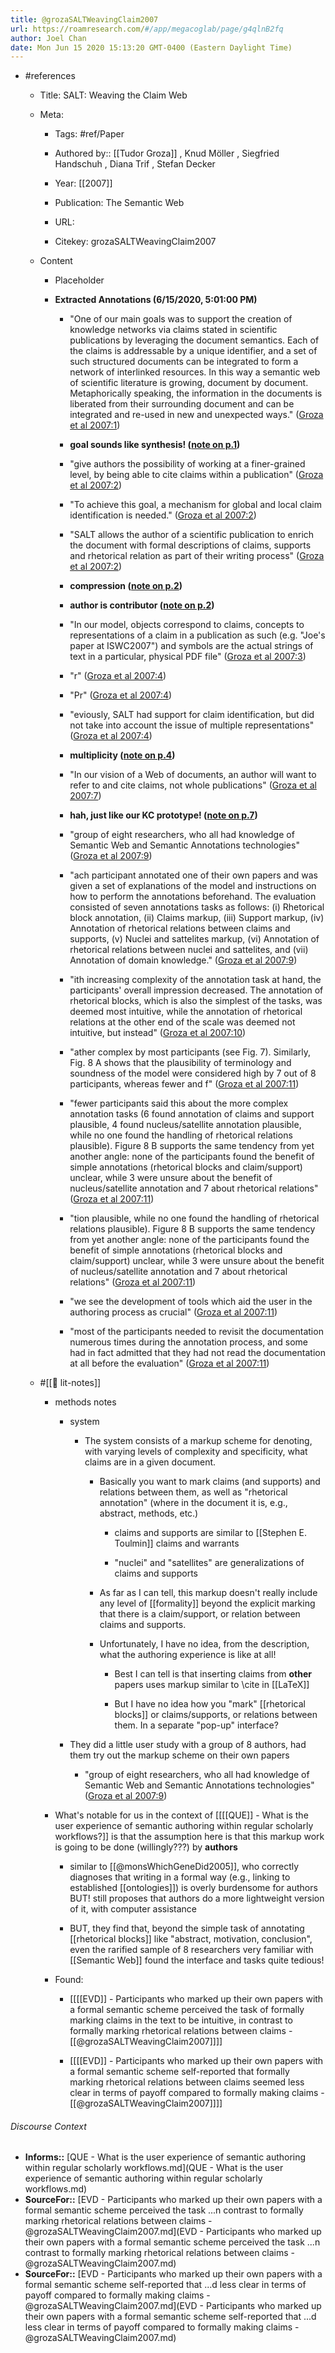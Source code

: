 ```yaml
---
title: @grozaSALTWeavingClaim2007
url: https://roamresearch.com/#/app/megacoglab/page/g4qlnB2fq
author: Joel Chan
date: Mon Jun 15 2020 15:13:20 GMT-0400 (Eastern Daylight Time)
---
```


- #references

    - Title: SALT: Weaving the Claim Web

    - Meta:

        - Tags: #ref/Paper

        - Authored by::  [[Tudor Groza]] ,  Knud Möller ,  Siegfried Handschuh ,  Diana Trif ,  Stefan Decker

        - Year: [[2007]]

        - Publication: The Semantic Web

        - URL:

        - Citekey: grozaSALTWeavingClaim2007

    - Content

        - Placeholder

        - **Extracted Annotations (6/15/2020, 5:01:00 PM)**

            - "One of our main goals was to support the creation of knowledge networks via claims stated in scientific publications by leveraging the document semantics. Each of the claims is addressable by a unique identifier, and a set of such structured documents can be integrated to form a network of interlinked resources. In this way a semantic web of scientific literature is growing, document by document. Metaphorically speaking, the information in the documents is liberated from their surrounding document and can be integrated and re-used in new and unexpected ways." ([Groza et al 2007:1](zotero://open-pdf/library/items/4FDS8SB3?page=1))

            - __goal sounds like synthesis! ([note on p.1](zotero://open-pdf/library/items/4FDS8SB3?page=1))__

            - "give authors the possibility of working at a finer-grained level, by being able to cite claims within a publication" ([Groza et al 2007:2](zotero://open-pdf/library/items/4FDS8SB3?page=2))

            - "To achieve this goal, a mechanism for global and local claim identification is needed." ([Groza et al 2007:2](zotero://open-pdf/library/items/4FDS8SB3?page=2))

            - "SALT allows the author of a scientific publication to enrich the document with formal descriptions of claims, supports and rhetorical relation as part of their writing process" ([Groza et al 2007:2](zotero://open-pdf/library/items/4FDS8SB3?page=2))

            - __compression ([note on p.2](zotero://open-pdf/library/items/4FDS8SB3?page=2))__

            - __author is contributor ([note on p.2](zotero://open-pdf/library/items/4FDS8SB3?page=2))__

            - "In our model, objects correspond to claims, concepts to representations of a claim in a publication as such (e.g. "Joe's paper at ISWC2007") and symbols are the actual strings of text in a particular, physical PDF file" ([Groza et al 2007:3](zotero://open-pdf/library/items/4FDS8SB3?page=3))

            - "r" ([Groza et al 2007:4](zotero://open-pdf/library/items/4FDS8SB3?page=4))

            - "Pr" ([Groza et al 2007:4](zotero://open-pdf/library/items/4FDS8SB3?page=4))

            - "eviously, SALT had support for claim identification, but did not take into account the issue of multiple representations" ([Groza et al 2007:4](zotero://open-pdf/library/items/4FDS8SB3?page=4))

            - __multiplicity ([note on p.4](zotero://open-pdf/library/items/4FDS8SB3?page=4))__

            - "In our vision of a Web of documents, an author will want to refer to and cite claims, not whole publications" ([Groza et al 2007:7](zotero://open-pdf/library/items/4FDS8SB3?page=7))

            - __hah, just like our KC prototype! ([note on p.7](zotero://open-pdf/library/items/4FDS8SB3?page=7))__

            - "group of eight researchers, who all had knowledge of Semantic Web and Semantic Annotations technologies" ([Groza et al 2007:9](zotero://open-pdf/library/items/4FDS8SB3?page=9))

            - "ach participant annotated one of their own papers and was given a set of explanations of the model and instructions on how to perform the annotations beforehand. The evaluation consisted of seven annotations tasks as follows: (i) Rhetorical block annotation, (ii) Claims markup, (iii) Support markup, (iv) Annotation of rhetorical relations between claims and supports, (v) Nuclei and sattelites markup, (vi) Annotation of rhetorical relations between nuclei and sattelites, and (vii) Annotation of domain knowledge." ([Groza et al 2007:9](zotero://open-pdf/library/items/4FDS8SB3?page=9))

            - "ith increasing complexity of the annotation task at hand, the participants' overall impression decreased. The annotation of rhetorical blocks, which is also the simplest of the tasks, was deemed most intuitive, while the annotation of rhetorical relations at the other end of the scale was deemed not intuitive, but instead" ([Groza et al 2007:10](zotero://open-pdf/library/items/4FDS8SB3?page=10))

            - "ather complex by most participants (see Fig. 7). Similarly, Fig. 8 A shows that the plausibility of terminology and soundness of the model were considered high by 7 out of 8 participants, whereas fewer and f" ([Groza et al 2007:11](zotero://open-pdf/library/items/4FDS8SB3?page=11))

            - "fewer participants said this about the more complex annotation tasks (6 found annotation of claims and support plausible, 4 found nucleus/satellite annotation plausible, while no one found the handling of rhetorical relations plausible). Figure 8 B supports the same tendency from yet another angle: none of the participants found the benefit of simple annotations (rhetorical blocks and claim/support) unclear, while 3 were unsure about the benefit of nucleus/satellite annotation and 7 about rhetorical relations" ([Groza et al 2007:11](zotero://open-pdf/library/items/4FDS8SB3?page=11))

            - "tion plausible, while no one found the handling of rhetorical relations plausible). Figure 8 B supports the same tendency from yet another angle: none of the participants found the benefit of simple annotations (rhetorical blocks and claim/support) unclear, while 3 were unsure about the benefit of nucleus/satellite annotation and 7 about rhetorical relations" ([Groza et al 2007:11](zotero://open-pdf/library/items/4FDS8SB3?page=11))

            - "we see the development of tools which aid the user in the authoring process as crucial" ([Groza et al 2007:11](zotero://open-pdf/library/items/4FDS8SB3?page=11))

            - "most of the participants needed to revisit the documentation numerous times during the annotation process, and some had in fact admitted that they had not read the documentation at all before the evaluation" ([Groza et al 2007:11](zotero://open-pdf/library/items/4FDS8SB3?page=11))

    - #[[📝 lit-notes]]

        - methods notes

            - system

                - The system consists of a markup scheme for denoting, with varying levels of complexity and specificity, what claims are in a given document.

                    - Basically you want to mark claims (and supports) and relations between them, as well as "rhetorical annotation" (where in the document it is, e.g., abstract, methods, etc.)

                        - claims and supports are similar to [[Stephen E. Toulmin]] claims and warrants

                        - "nuclei" and "satellites" are generalizations of claims and supports

                    - As far as I can tell, this markup doesn't really include any level of [[formality]] beyond the explicit marking that there is a claim/support, or relation between claims and supports.

                    - Unfortunately, I have no idea, from the description, what the authoring experience is like at all!

                        - Best I can tell is that inserting claims from __other__ papers uses markup similar to \cite in [[LaTeX]]

                        - But I have no idea how you "mark" [[rhetorical blocks]] or claims/supports, or relations between them. In a separate "pop-up" interface?

            - They did a little user study with a group of 8 authors, had them try out the markup scheme on their own papers

                - "group of eight researchers, who all had knowledge of Semantic Web and Semantic Annotations technologies" ([Groza et al 2007:9](zotero://open-pdf/library/items/4FDS8SB3?page=9))

        - What's notable for us in the context of [[[[QUE]] - What is the user experience of semantic authoring within regular scholarly workflows?]] is that the assumption here is that this markup work is going to be done (willingly???) by **__authors__**

            - similar to [[@monsWhichGeneDid2005]], who correctly diagnoses that writing in a formal way (e.g., linking to established [[ontologies]]) is overly burdensome for authors BUT! still proposes that authors do a more lightweight version of it, with computer assistance

            - BUT, they find that, beyond the simple task of annotating [[rhetorical blocks]] like "abstract, motivation, conclusion", even the rarified sample of 8 researchers very familiar with [[Semantic Web]] found the interface and tasks quite tedious!

        - Found:

            - [[[[EVD]] - Participants who marked up their own papers with a formal semantic scheme perceived the task of formally marking claims in the text to be intuitive, in contrast to formally marking rhetorical relations between claims - [[@grozaSALTWeavingClaim2007]]]]

            - [[[[EVD]] - Participants who marked up their own papers with a formal semantic scheme self-reported that formally marking rhetorical relations between claims seemed less clear in terms of payoff compared to formally making claims - [[@grozaSALTWeavingClaim2007]]]]

###### Discourse Context

- **Informs::** [QUE - What is the user experience of semantic authoring within regular scholarly workflows.md](QUE - What is the user experience of semantic authoring within regular scholarly workflows.md)
- **SourceFor::** [EVD - Participants who marked up their own papers with a formal semantic scheme perceived the task ...n contrast to formally marking rhetorical relations between claims - @grozaSALTWeavingClaim2007.md](EVD - Participants who marked up their own papers with a formal semantic scheme perceived the task ...n contrast to formally marking rhetorical relations between claims - @grozaSALTWeavingClaim2007.md)
- **SourceFor::** [EVD - Participants who marked up their own papers with a formal semantic scheme self-reported that ...d less clear in terms of payoff compared to formally making claims - @grozaSALTWeavingClaim2007.md](EVD - Participants who marked up their own papers with a formal semantic scheme self-reported that ...d less clear in terms of payoff compared to formally making claims - @grozaSALTWeavingClaim2007.md)

